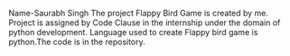 Name-Saurabh Singh
The project Flappy Bird Game is created by me. Project is assigned by 
Code Clause in the internship under the domain of python development. Language
used to create Flappy bird game is python.The code is in the repository.
